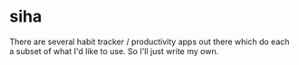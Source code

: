 siha
===

There are several habit tracker / productivity apps out there which do each a
subset of what I'd like to use. So I'll just write my own.
